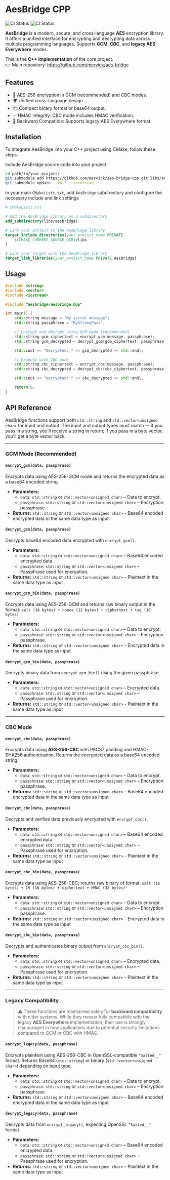 # AesBridge CPP

![CI Status](https://github.com/mervick/aes-bridge-cpp/actions/workflows/linux-tests.yml/badge.svg)
![CI Status](https://github.com/mervick/aes-bridge-cpp/actions/workflows/mac-tests.yml/badge.svg)

**AesBridge** is a modern, secure, and cross-language **AES** encryption library. It offers a unified interface for encrypting and decrypting data across multiple programming languages. Supports **GCM**, **CBC**, and **legacy AES Everywhere** modes.

This is the **C++ implementation** of the core project.  
👉 Main repository: https://github.com/mervick/aes-bridge

## Features

  - 🔐 AES-256 encryption in GCM (recommended) and CBC modes.
  - 🌍 Unified cross-language design.
  - 📦 Compact binary format or base64 output.
  - ✅ HMAC Integrity: CBC mode includes HMAC verification.
  - 🔄 Backward Compatible: Supports legacy AES Everywhere format.


## Installation

To integrate AesBridge into your C++ project using CMake, follow these steps.

Include AesBridge source code into your project

```sh
cd path/to/your-project/
git submodule add https://github.com/mervick/aes-bridge-cpp.git libs/aesbridge
git submodule update --init --recursive
```

In your main `CMakeLists.txt`, add `AesBridge` subdirectory and configure the necessary include and link settings

```cmake
# CMakeLists.txt

# Add the AesBridge library as a subdirectory
add_subdirectory(libs/aesbridge)

# Link your project to the AesBridge library
target_include_directories(your_project_name PRIVATE
    ${CMAKE_CURRENT_SOURCE_DIR}/libs
)

# Link your target with the AesBridge library
target_link_libraries(your_project_name PRIVATE AesBridge)

```

## Usage

```cpp
#include <string>
#include <vector>
#include <iostream>

#include "aesbridge/aesbridge.hpp" 

int main() {
    std::string message = "My secret message";
    std::string passphrase = "MyStrongPass";

    // Encrypt and decrypt using GCM mode (recommended)
    std::string gcm_ciphertext = encrypt_gcm(message, passphrase);
    std::string gcm_decrypted = decrypt_gcm(gcm_ciphertext, passphrase);

    std::cout << "Decrypted: " << gcm_decrypted << std::endl;

    // Example with CBC mode
    std::string cbc_ciphertext = encrypt_cbc(message, passphrase);
    std::string cbc_decrypted = decrypt_cbc(cbc_ciphertext, passphrase);

    std::cout << "Decrypted: " << cbc_decrypted << std::endl;

    return 0;
}
```


## API Reference

AesBridge functions support both `std::string` and `std::vector<unsigned char>` for input and output. The input and output types must match — if you pass in a string, you'll receive a string in return; if you pass in a byte vector, you'll get a byte vector back.

---

### GCM Mode (Recommended)

#### `encrypt_gcm(data, passphrase)`

Encrypts data using AES-256-GCM mode and returns the encrypted data as a base64 encoded string.

- **Parameters:**
    - `data`: `std::string` or `std::vector<unsigned char>` – Data to encrypt.
    - `passphrase`: `std::string` or `std::vector<unsigned char>` – Encryption passphrase.
- **Returns:** `std::string` or `std::vector<unsigned char>` - Base64 encoded encrypted data in the same data type as input


#### `decrypt_gcm(data, passphrase)`

Decrypts base64 encoded data encrypted with `encrypt_gcm()`.

- **Parameters:**
    - `data`: `std::string` or `std::vector<unsigned char>` – Base64 encoded encrypted data.
    - `passphrase`: `std::string` or `std::vector<unsigned char>` – Passphrase used for encryption.
- **Returns:** `std::string` or `std::vector<unsigned char>` - Plaintext in the same data type as input


#### `encrypt_gcm_bin(data, passphrase)`

Encrypts data using AES-256-GCM and returns raw binary output in the format:
`salt (16 bytes) + nonce (12 bytes) + ciphertext + tag (16 bytes)`

- **Parameters:**
    - `data`: `std::string` or `std::vector<unsigned char>` – Data to encrypt.
    - `passphrase`: `std::string` or `std::vector<unsigned char>` – Encryption passphrase.
- **Returns:** `std::string` or `std::vector<unsigned char>` - Encrypted data in the same data type as input


#### `decrypt_gcm_bin(data, passphrase)`

Decrypts binary data from `encrypt_gcm_bin()` using the given passphrase.

- **Parameters:**
    - `data`: `std::string` or `std::vector<unsigned char>` – Encrypted data.
    - `passphrase`: `std::string` or `std::vector<unsigned char>` – Passphrase used for encryption.
- **Returns:** `std::string` or `std::vector<unsigned char>` - Plaintext in the same data type as input

---

### CBC Mode

#### `encrypt_cbc(data, passphrase)`

Encrypts data using **AES-256-CBC** with PKCS7 padding and HMAC-SHA256 authentication.
Returns the encrypted data as a base64 encoded string.

- **Parameters:**
    - `data`: `std::string` or `std::vector<unsigned char>` – Data to encrypt.
    - `passphrase`: `std::string` or `std::vector<unsigned char>` – Encryption passphrase.
- **Returns:** `std::string` or `std::vector<unsigned char>` - Base64 encoded encrypted data in the same data type as input


#### `decrypt_cbc(data, passphrase)`

Decrypts and verifies data previously encrypted with `encrypt_cbc()`.

- **Parameters:**
    - `data`: `std::string` or `std::vector<unsigned char>` – Base64 encoded encrypted data.
    - `passphrase`: `std::string` or `std::vector<unsigned char>` – Passphrase used for encryption.
- **Returns:** `std::string` or `std::vector<unsigned char>` - Plaintext in the same data type as input


#### `encrypt_cbc_bin(data, passphrase)`

Encrypts data using AES-256-CBC; returns raw binary of format:
`salt (16 bytes) + IV (16 bytes) + ciphertext + HMAC (32 bytes)`

- **Parameters:**
    - `data`: `std::string` or `std::vector<unsigned char>` – Data to encrypt.
    - `passphrase`: `std::string` or `std::vector<unsigned char>` – Encryption passphrase.
- **Returns:** `std::string` or `std::vector<unsigned char>` - Encrypted data in the same data type as input


#### `decrypt_cbc_bin(data, passphrase)`

Decrypts and authenticates binary output from `encrypt_cbc_bin()`.

- **Parameters:**
    - `data`: `std::string` or `std::vector<unsigned char>` – Encrypted data.
    - `passphrase`: `std::string` or `std::vector<unsigned char>` – Passphrase used for encryption.
- **Returns:** `std::string` or `std::vector<unsigned char>` - Plaintext in the same data type as input

---

### Legacy Compatibility

> ⚠️ These functions are maintained solely for **backward compatibility** with older systems. While they remain fully compatible with the legacy **AES Everywhere** implementation, their use is strongly discouraged in new applications due to potential security limitations compared to GCM or CBC with HMAC.


#### `encrypt_legacy(data, passphrase)`

Encrypts plaintext using AES-256-CBC in OpenSSL-compatible `"Salted__"` format.
Returns Base64 (`std::string`) or binary (`std::vector<unsigned char>`) depending on input type.

- **Parameters:**
    - `data`: `std::string` or `std::vector<unsigned char>` – Data to encrypt.
    - `passphrase`: `std::string` or `std::vector<unsigned char>` – Encryption passphrase.
- **Returns:** `std::string` or `std::vector<unsigned char>` - Base64 encoded encrypted data in the same data type as input



#### `decrypt_legacy(data, passphrase)`

Decrypts data from `encrypt_legacy()`, expecting OpenSSL `"Salted__"` format.

- **Parameters:**
    - `data`: `std::string` or `std::vector<unsigned char>` – Base64 encoded encrypted data.
    - `passphrase`: `std::string` or `std::vector<unsigned char>` – Passphrase used for encryption.
- **Returns:** `std::string` or `std::vector<unsigned char>` - Plaintext in the same data type as input


